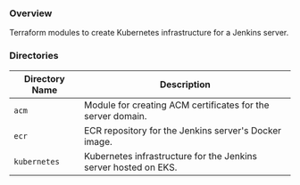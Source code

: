 ### Overview

Terraform modules to create Kubernetes infrastructure for a Jenkins server.

### Directories

| Directory Name    | Description                                                                 |
|-------------------|-----------------------------------------------------------------------------|
| `acm`             | Module for creating ACM certificates for the server domain.                 |
| `ecr`             | ECR repository for the Jenkins server's Docker image.                       |
| `kubernetes`      | Kubernetes infrastructure for the Jenkins server hosted on EKS.             |